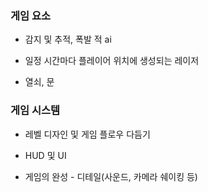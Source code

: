 ### 게임 요소

* 감지 및 추적, 폭발 적 ai

* 일정 시간마다 플레이어 위치에 생성되는 레이저

* 열쇠, 문



### 게임 시스템

* 레벨 디자인 및 게임 플로우 다듬기

* HUD 및 UI

* 게임의 완성 - 디테일(사운드, 카메라 쉐이킹 등)


